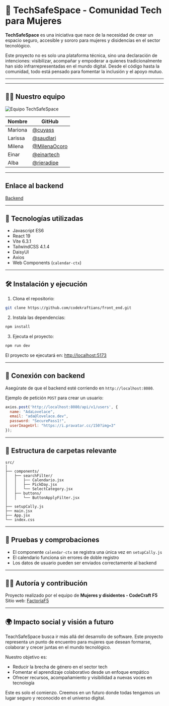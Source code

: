 # 🤝 TechSafeSpace - Comunidad Tech para Mujeres

**TechSafeSpace** es una iniciativa que nace de la necesidad de crear un espacio seguro, accesible y sororo para mujeres y disidencias en el sector tecnológico.

Este proyecto no es solo una plataforma técnica, sino una declaración de intenciones: visibilizar, acompañar y empoderar a quienes tradicionalmente han sido infrarrepresentadas en el mundo digital. Desde el código hasta la comunidad, todo está pensado para fomentar la inclusión y el apoyo mutuo.

---
---

## 👩‍💻 Nuestro equipo

![Equipo TechSafeSpace](/home/factoriaf5/Escritorio/bootcampFemCoders/Fullstack/front_end/src/assets/Imagen.png)

| Nombre           | GitHub                                      |                                     
|------------------|---------------------------------------------|
| Mariona          | [@cuyass](https://github.com/cuyass)    | 
| Larissa          | [@saudlari](https://github.com/saudlari)      | 
| Milena           | [@MilenaOcoro](https://github.com/MilenaOcoro)      | 
| Einar            | [@einartech](https://github.com/einartech)      | 
| Alba             | [@rieradipe](https://github.com/rieradipe)      | 

---

## Enlace al backend

[Backend](https://github.com/codekraftians/backend)

---

## 🚀 Tecnologías utilizadas

- Javascript ES6
- React 19
- Vite 6.3.1
- TailwindCSS 4.1.4
- DaisyUI
- Axios
- Web Components (`calendar-ctx`)

---

## 🛠️ Instalación y ejecución

1. Clona el repositorio:

```bash
git clone https://github.com/codekraftians/front_end.git
```

2. Instala las dependencias:

```bash
npm install
```

3. Ejecuta el proyecto:

```bash
npm run dev
```

El proyecto se ejecutará en: [http://localhost:5173](http://localhost:5173)

---

## 🔌 Conexión con backend

Asegúrate de que el backend esté corriendo en `http://localhost:8080`.

Ejemplo de petición `POST` para crear un usuario:

```js
axios.post('http://localhost:8080/api/v1/users', {
  name: "AdaLovelace",
  email: "ada@lovelace.dev",
  password: "SecurePass1!",
  userImageUrl: "https://i.pravatar.cc/150?img=3"
});
```

---

## 📁 Estructura de carpetas relevante

```
src/
│
├── components/
│   ├── searchFilter/
│   │   ├── Calendario.jsx
│   │   ├── PickDay.jsx
│   │   └── SelectCategory.jsx
│   ├── buttons/
│   │   └── ButtonApplyFilter.jsx
│
├── setupCally.js
├── main.jsx
├── App.jsx
└── index.css
```

---

## 🧪 Pruebas y comprobaciones

- El componente `calendar-ctx` se registra una única vez en `setupCally.js`
- El calendario funciona sin errores de doble registro
- Los datos de usuario pueden ser enviados correctamente al backend

---

## 👩‍💻 Autoría y contribución

Proyecto realizado por el equipo de **Mujeres y disidentes - CodeCraft F5**  
Sitio web: [FactoríaF5](https://factoriaf5.org/)

---

## 🌍 Impacto social y visión a futuro

TeachSafeSpace busca ir más allá del desarrollo de software. Este proyecto representa un punto de encuentro para mujeres que desean formarse, colaborar y crecer juntas en el mundo tecnológico.

Nuestro objetivo es:

- Reducir la brecha de género en el sector tech
- Fomentar el aprendizaje colaborativo desde un enfoque empático
- Ofrecer recursos, acompañamiento y visibilidad a nuevas voces en tecnología

Este es solo el comienzo. Creemos en un futuro donde todas tengamos un lugar seguro y reconocido en el universo digital.
